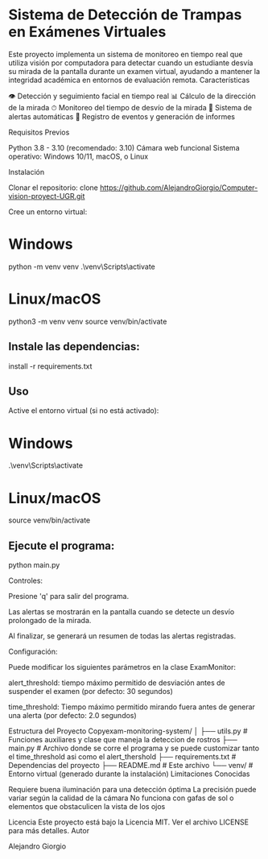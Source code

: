 # Sistema de Detección de Trampas en Exámenes Virtuales
Este proyecto implementa un sistema de monitoreo en tiempo real que utiliza visión por computadora para detectar cuando un estudiante desvía su mirada de la pantalla durante un examen virtual, ayudando a mantener la integridad académica en entornos de evaluación remota.
Características

👁 Detección y seguimiento facial en tiempo real
📊 Cálculo de la dirección de la mirada
⏱ Monitoreo del tiempo de desvío de la mirada
🚨 Sistema de alertas automáticas
📝 Registro de eventos y generación de informes

Requisitos Previos

Python 3.8 - 3.10 (recomendado: 3.10)
Cámara web funcional
Sistema operativo: Windows 10/11, macOS, o Linux

Instalación

Clonar el repositorio:
clone https://github.com/AlejandroGiorgio/Computer-vision-proyect-UGR.git

Cree un entorno virtual:

# Windows
python -m venv venv
.\venv\Scripts\activate

# Linux/macOS
python3 -m venv venv
source venv/bin/activate

## Instale las dependencias:

install -r requirements.txt

## Uso

Active el entorno virtual (si no está activado):

# Windows
.\venv\Scripts\activate

# Linux/macOS
source venv/bin/activate

## Ejecute el programa:

python main.py

Controles:

Presione 'q' para salir del programa. 

Las alertas se mostrarán en la pantalla cuando se detecte un desvío prolongado de la mirada. 

Al finalizar, se generará un resumen de todas las alertas registradas. 

Configuración: 

Puede modificar los siguientes parámetros en la clase ExamMonitor:

alert_threshold: tiempo máximo permitido de desviación antes de suspender el examen (por defecto: 30 segundos)

time_threshold: Tiempo máximo permitido mirando fuera antes de generar una alerta (por defecto: 2.0 segundos)

Estructura del Proyecto
Copyexam-monitoring-system/
│
├── utils.py       # Funciones auxiliares y clase que maneja la deteccion de rostros
├── main.py        # Archivo donde se corre el programa y se puede customizar tanto el time_threshold asi como el alert_thershold
├── requirements.txt      # Dependencias del proyecto
├── README.md            # Este archivo
└── venv/                # Entorno virtual (generado durante la instalación)
Limitaciones Conocidas

Requiere buena iluminación para una detección óptima
La precisión puede variar según la calidad de la cámara
No funciona con gafas de sol o elementos que obstaculicen la vista de los ojos

Licencia
Este proyecto está bajo la Licencia MIT. Ver el archivo LICENSE para más detalles.
Autor

Alejandro Giorgio
